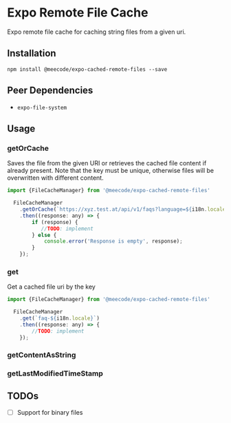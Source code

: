# Expo Remote File Cache

Expo remote file cache for caching string files from a given uri.

## Installation

```
npm install @meecode/expo-cached-remote-files --save
```

## Peer Dependencies

- `expo-file-system`

## Usage

### getOrCache

Saves the file from the given URI or retrieves the cached file content if already present.
Note that the key must be unique, otherwise files will be overwritten with different content.

````javascript
import {FileCacheManager} from '@meecode/expo-cached-remote-files'

  FileCacheManager
    .getOrCache(`https://xyz.test.at/api/v1/faqs?language=${i18n.locale}`, `faq-${i18n.locale}`)
    .then((response: any) => {
        if (response) {
           //TODO: implement
        } else {
            console.error('Response is empty', response);
        }
    });
````

### get

Get a cached file uri by the key

````javascript
import {FileCacheManager} from '@meecode/expo-cached-remote-files'

  FileCacheManager
    .get(`faq-${i18n.locale}`)
    .then((response: any) => {
        //TODO: implement
    });
````

### getContentAsString

### getLastModifiedTimeStamp

## TODOs

- [ ] Support for binary files
